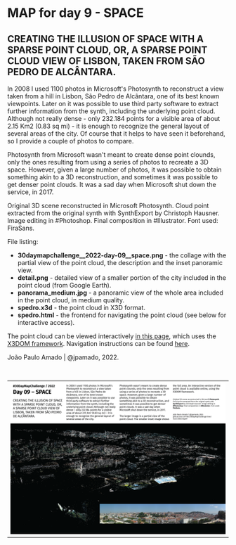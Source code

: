 <h1>MAP for day 9 - SPACE</h1>
<h2>CREATING THE ILLUSION OF SPACE WITH A SPARSE POINT CLOUD, OR, A SPARSE POINT CLOUD VIEW OF LISBON, TAKEN FROM SÃO PEDRO DE ALCÂNTARA.</h2>
<p>In 2008 I used 1100 photos in Microsoft's Photosynth to reconstruct a view taken from a hill in Lisbon, São Pedro de Alcântara, one of its best known viewpoints. Later on it was possible to use third party software to extract further information from the synth, including the underlying point cloud. Although not really dense - only 232.184 points for a visible area of about 2.15 Km2 (0.83 sq mi) - it is enough to recognize the general layout of several areas of the city. Of course that it helps to have seen it beforehand, so I provide a couple of photos to compare.</p>
<p>Photosynth from Microsoft wasn't meant to create dense point clounds, only the ones resulting from using a series of photos to recreate a 3D space. However, given a large number of photos, it was possible to obtain something akin to a 3D reconstruction, and sometimes it was possible to get denser point clouds. It was a sad day when Microsoft shut down the service, in 2017.</p>
<p>Original 3D scene reconstructed in Microsoft Photosynth. Cloud point extracted from the original synth with SynthExport by Christoph Hausner. Image editing in #Photoshop. Final composition in #Illustrator. Font used: FiraSans.</p>
<p>File listing:</p>
<ul>
  <li><b>30daymapchallenge__2022-day-09__space.png</b> - the collage with the partial view of the point cloud, the description and the inset panoramic view.</li>
  <li><b>detail.png</b> - detailed view of a smaller portion of the city included in the point cloud (from Google Earth).</li>
  <li><b>panorama_medium.jpg</b> - a panoramic view of the whole area included in the point cloud, in medium quality.</li>
  <li><b>spedro.x3d</b> - the point cloud in X3D format.</li>
  <li><b>spedro.html</b> - the frontend for navigating the point cloud (see below for interactive access).</li>
</ul>
<p>The point cloud can be viewed interactively <a href="https://lx-files.github.io/spedro.html">in this page</a>, which uses the <a href="https://www.x3dom.org/">X3DOM framework</a>. Navigation instructions can be found <a href="https://doc.x3dom.org/tutorials/animationInteraction/navigation/index.html">here</a>.<p>
<p>João Paulo Amado | @jpamado, 2022.</p>
<p>&nbsp;</p>
<table>
<tr>
<td style="border:thin #000">
<img src="30daymapchallenge__2022-day-09__space.png" width=auto>
</td>
</tr>
</table>
